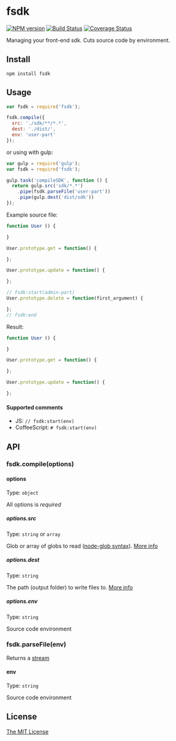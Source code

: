 # fsdk

[![NPM version](https://img.shields.io/npm/v/fsdk.svg)](https://www.npmjs.com/package/fsdk) [![Build Status](https://travis-ci.org/nevech/fsdk.svg?branch=master)](https://travis-ci.org/nevech/fsdk) [![Coverage Status](https://coveralls.io/repos/nevech/fsdk/badge.svg?branch=master&service=github)](https://coveralls.io/github/nevech/fsdk?branch=master)

Managing your front-end sdk. Cuts source code by environment.

## Install
```
npm install fsdk
```

## Usage

```js
var fsdk = require('fsdk');

fsdk.compile({
  src: './sdk/**/*.*',
  dest: './dist/',
  env: 'user-part'
});
```

or using with gulp:

```js
var gulp = require('gulp');
var fsdk = require('fsdk');

gulp.task('compileSDK', function () {
  return gulp.src('sdk/*.*')
    .pipe(fsdk.parseFile('user-part'))
    .pipe(gulp.dest('dist/sdk'))
});
```

Example source file:

```js
function User () {

}

User.prototype.get = function() {

};

User.prototype.update = function() {

};

// fsdk:start(admin-part)
User.prototype.delete = function(first_argument) {

};
// fsdk:end
```

Result:

```js
function User () {

}

User.prototype.get = function() {

};

User.prototype.update = function() {

};
```

#### Supported comments

- JS: `// fsdk:start(env)`
- CoffeeScript: `# fsdk:start(env)`

## API

### fsdk.compile(options)

#### options
Type: `object`

All options is *required*

##### options.src
Type: `string` or `array`

Glob or array of globs to read ([node-glob syntax](https://github.com/isaacs/node-glob)). [More info](https://github.com/gulpjs/vinyl-fs#srcglobs-opt)

##### options.dest
Type: `string`

The path (output folder) to write files to. [More info](https://github.com/gulpjs/vinyl-fs#destfolder-opt)


##### options.env
Type: `string`

Source code environment

### fsdk.parseFile(env)
Returns a [stream](https://nodejs.org/api/stream.html)

#### env
Type: `string`

Source code environment

## License
[The MIT License](./LICENSE)
